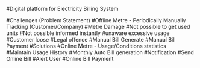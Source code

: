 #Digital platform for Electricity Billing System

#Challenges (Problem Statement)
#Offline Metre - Periodically Manually Tracking (Customer/Company)
#Metre Damage
#Not possible to get used units
#Not possible informed instantly
#unaware excessive usage
#Customer loose
#Legal offence
#Manual Bill Generate
#Manual Bill Payment
#Solutions 
#Online Metre - Usage/Conditions statistics  
#Maintain Usage History
#Monthly Auto Bill generation
#Notification
#Send Online Bill
#Alert User 
#Online Bill Payment
